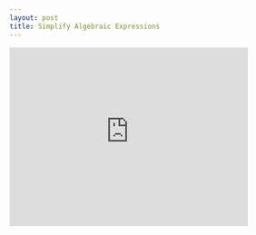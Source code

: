 ```yaml
---
layout: post
title: Simplify Algebraic Expressions
---
```

<iframe width="420" height="315" src="https://www.youtube.com/embed/1ZeGElzoS00" frameborder="0" allowfullscreen></iframe>
